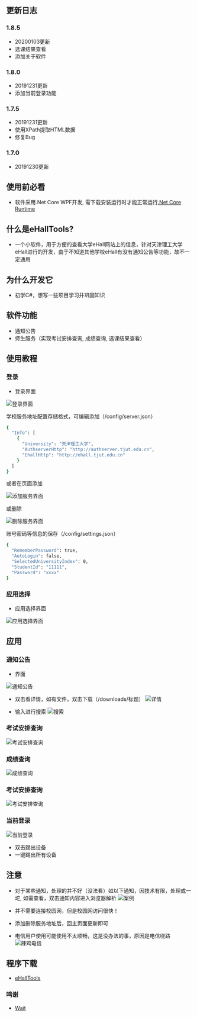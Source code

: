 ## 更新日志
### 1.8.5
* 20200103更新
* 选课结果查看
* 添加关于软件

### 1.8.0
* 20191231更新
* 添加当前登录功能

### 1.7.5
* 20191231更新
* 使用XPath提取HTML数据
* 修复Bug

### 1.7.0
* 20191230更新

## 使用前必看
* 软件采用.Net Core WPF开发, 需下载安装运行时才能正常运行[.Net Core Runtime](https://dotnet.microsoft.com/download)

## 什么是eHallTools?
* 一个小软件，用于方便的查看大学eHall网站上的信息，针对天津理工大学eHall进行的开发，由于不知道其他学校eHall有没有通知公告等功能，故不一定通用

## 为什么开发它
* 初学C#，想写一些项目学习并巩固知识

## 软件功能
* 通知公告
* 师生服务（实现考试安排查询, 成绩查询, 选课结果查看）

## 使用教程
### 登录
* 登录界面

![登录界面](https://wordpress-1253676827.file.myqcloud.com/wp-content/uploads/2019/11/QQ截图20191129224021.png)

学校服务地址配置存储格式，可编辑添加（/config/server.json）

```sh
{
  "Info": [
    {
      "University": "天津理工大学",
      "AuthserverHttp": "http://authserver.tjut.edu.cn",
      "EhallHttp": "http://ehall.tjut.edu.cn"
    }
  ]
}
```

或者在页面添加

![添加服务界面](https://wordpress-1253676827.file.myqcloud.com/wp-content/uploads/2019/11/QQ截图20191129225250.png)

或删除

![删除服务界面](https://wordpress-1253676827.file.myqcloud.com/wp-content/uploads/2019/11/QQ截图20191129230058.png)

账号密码等信息的保存（/config/settings.json）

```sh
{
  "RememberPassword": true,
  "AutoLogin": false,
  "SelectedUniversityIndex": 0,
  "StudentId": "11111",
  "Password": "xxxx"
}
```

### 应用选择
* 应用选择界面

![应用选择界面](https://wordpress-1253676827.file.myqcloud.com/wp-content/uploads/2019/11/QQ截图20191129230229.png)

## 应用
### 通知公告
* 界面

![通知公告](https://wordpress-1253676827.file.myqcloud.com/wp-content/uploads/2019/12/QQ截图20191230130925.png)

* 双击看详情，如有文件，双击下载（/downloads/标题）
![详情](https://wordpress-1253676827.file.myqcloud.com/wp-content/uploads/2019/12/QQ截图20191230130835.png)

* 输入进行搜索
![搜索](https://wordpress-1253676827.file.myqcloud.com/wp-content/uploads/2019/12/QQ截图20191230130802.png)

### 考试安排查询
![考试安排查询](https://wordpress-1253676827.file.myqcloud.com/wp-content/uploads/2019/12/QQ截图20191230130655.png)

### 成绩查询
![成绩查询](https://wordpress-1253676827.file.myqcloud.com/wp-content/uploads/2019/12/QQ截图20191230130715.png)

### 考试安排查询
![考试安排查询](https://wordpress-1253676827.file.myqcloud.com/wp-content/uploads/2019/12/QQ截图20191230130655.png)

### 当前登录
![当前登录](https://wordpress-1253676827.file.myqcloud.com/wp-content/uploads/2019/12/QQ截图20191231223602.png)
* 双击踢出设备
* 一键踢出所有设备

## 注意
* 对于某些通知，处理的并不好（没法看）如以下通知，因技术有限，处理成一坨, 如需查看，双击通知内容进入浏览器解析
![案例](https://wordpress-1253676827.file.myqcloud.com/wp-content/uploads/2019/11/QQ截图20191129231746.png)

* 并不需要连接校园网，但是校园网访问很快！

* 添加删除服务地址后，回主页面更新即可

* 电信用户使用可能使用不太顺畅，这是没办法的事，原因是电信绕路
![辣鸡电信](https://wordpress-1253676827.file.myqcloud.com/wp-content/uploads/2019/12/QQ截图20191230131933.png)

## 程序下载
- [eHallTools](https://github.com/Spxg/eHallTools/releases/download/1.8.5/eHallTools.zip)

### 鸣谢
- [Wait](https://github.com/itswait)
